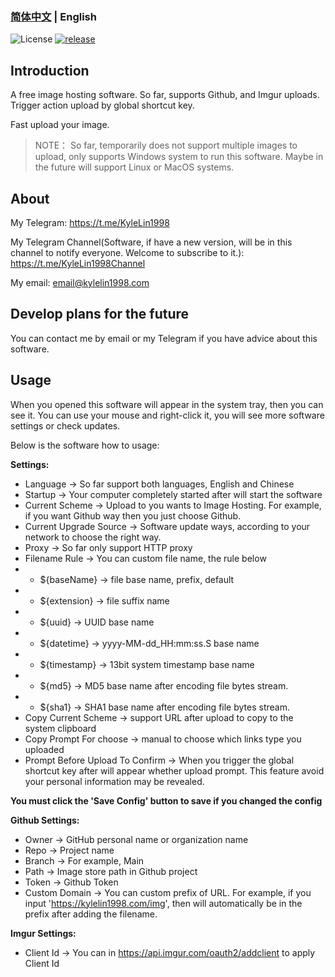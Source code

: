 ### [简体中文](./README.md) | English

![License](https://img.shields.io/badge/license-MIT-green)
[![release](https://img.shields.io/github/v/release/kylelin1998/PickImgForDesktop)](https://github.com/kylelin1998/PickImgForDesktop/releases/latest)

## Introduction
A free image hosting software. 
So far, supports Github, and Imgur uploads. 
Trigger action upload by global shortcut key.

Fast upload your image.

> NOTE： So far, temporarily does not support multiple images to upload, only supports Windows system to run this software. Maybe in the future will support Linux or MacOS systems.

## About
My Telegram: <https://t.me/KyleLin1998>

My Telegram Channel(Software, if have a new version, will be in this channel to notify everyone. Welcome to subscribe to it.): <https://t.me/KyleLin1998Channel>

My email: email@kylelin1998.com


## Develop plans for the future
You can contact me by email or my Telegram if you have advice about this software.


## Usage
When you opened this software will appear in the system tray, then you can see it.
You can use your mouse and right-click it, you will see more software settings or check updates.

Below is the software how to usage:

**Settings:**
* Language -> So far support both languages, English and Chinese
* Startup -> Your computer completely started after will start the software
* Current Scheme -> Upload to you wants to Image Hosting. For example, if you want Github way then you just choose Github.
* Current Upgrade Source -> Software update ways,  according to your network to choose the right way.
* Proxy -> So far only support HTTP proxy
* Filename Rule -> You can custom file name, the rule below
* * ${baseName} -> file base name, prefix, default
* * ${extension} -> file suffix name
* * ${uuid} -> UUID base name
* * ${datetime} -> yyyy-MM-dd_HH:mm:ss.S base name
* * ${timestamp} -> 13bit system timestamp base name
* * ${md5} -> MD5 base name after encoding file bytes stream.
* * ${sha1} -> SHA1 base name after encoding file bytes stream.
* Copy Current Scheme -> support URL after upload to copy to the system clipboard
* Copy Prompt For choose -> manual to choose which links type you uploaded
* Prompt Before Upload To Confirm -> When you trigger the global shortcut key after will appear whether upload prompt. This feature avoid your personal information may be revealed.

**You must click the 'Save Config' button to save if you changed the config**

**Github Settings:**
* Owner -> GitHub personal name or organization name
* Repo -> Project name
* Branch -> For example, Main
* Path -> Image store path in Github project
* Token -> Github Token
* Custom Domain -> You can custom prefix of URL. For example, if you input 'https://kylelin1998.com/img', then will automatically be in the prefix after adding the filename.

**Imgur Settings:**
* Client Id -> You can in <https://api.imgur.com/oauth2/addclient> to apply Client Id